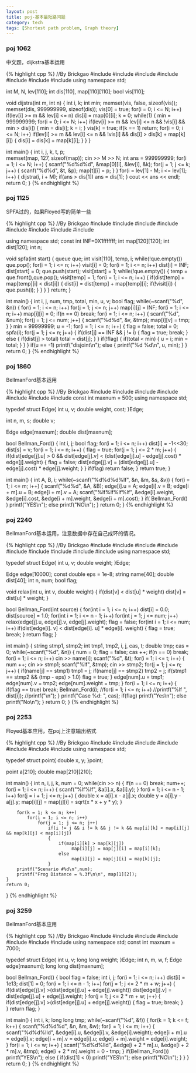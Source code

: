 ```yaml
---
layout: post
title: poj-基本最短路问题
category: tech
tags: [Shortest path problem, Graph theory]
---
```


### poj 1062

中文题，dijkstra基本运用

{% highlight cpp %}
//By Brickgao
#include <iostream>
#include <cstdio>
#include <cstring>
#include <cmath>
#include <cstdlib>
#include <algorithm>
#include <vector>
using namespace std;

int M, N, lev[110];
int dis[110], map[110][110];
bool vis[110];

void dijstra(int m, int n)
{
    int i, k;
    int min;
    memset(vis, false, sizeof(vis));
    memset(dis, 999999999, sizeof(dis));
    vis[0] = true;
    for(i = 0; i <= N; i++)
        if(lev[i] >= m && lev[i] <= n)
            dis[i] = map[0][i];
    k = 0;
    while(1)
    {
        min = 999999999;
        for(i = 0; i <= N; i++)
            if(lev[i] >= m && lev[i] <= n && !vis[i] && min > dis[i])
            {
                min = dis[i];
                k = i;
            }
        vis[k] = true;
        if(k == 1)
            return;
        for(i = 0; i <= N; i++)
            if(lev[i] >= m && lev[i] <= n && !vis[i] && dis[i] > dis[k] + map[k][i])
            {
                dis[i] = dis[k] + map[k][i];
            }
    }
}

int main()
{
    int i, j, k, t, p;                                                                                                                                          
    memset(map, 127, sizeof(map));
    cin >> M >> N;
    int ans = 999999999;
    for(i = 1; i <= N; i++)
    {
        scanf("%d%d%d", &map[0][i], &lev[i], &k);
        for(j = 1; j <= k; j++)
        {
            scanf("%d%d", &t, &p);
            map[t][i] = p;
        }
    }
    for(i = lev[1] - M; i <= lev[1]; i++)
    {
        dijstra(i, i + M);
        if(ans > dis[1])
            ans = dis[1];
    }
    cout << ans << endl;
    return 0;
}
{% endhighlight %}

### poj 1125

SPFA过的，如果Floyed写的简单一些

{% highlight cpp %}
//By Brickgao
#include <iostream>
#include <cstdio>
#include <cstring>
#include <cmath>
#include <cstdlib>
#include <algorithm>
#include <vector>
#include <queue>

using namespace std;
const int INF=0X1fffffff;
int map[120][120];
int dist[120];
int n;

void spfa(int start)
{
	queue <int> que;
	int visit[110], temp, i;
	while(!que.empty())
		que.pop();
	for(i = 1; i <= n; i++) visit[i] = 0;
	for(i = 1; i <= n; i++)
		dist[i] = INF;
	dist[start] = 0;
	que.push(start);
	visit[start] = 1;
	while(!que.empty())
	{
		temp = que.front(),que.pop();
		visit[temp] = 1;
		for(i = 1; i <= n; i++)
		{
			if(dist[temp] + map[temp][i] < dist[i])
			{
				dist[i] = dist[temp] + map[temp][i];
				if(!visit[i])
				{
					que.push(i);
				}
			}
		}
	}
	return;
}

int main()
{
	int i, j, num, tmp, total, min, u, v;
	bool flag;
	while(~scanf("%d", &n))
	{
		for(i = 1; i <= n; i++)
			for(j = 1; j <= n; j++)
				map[i][j] = INF;
		for(i = 1; i <= n; i++)
			map[i][i] = 0;
		if(n == 0) break;
		for(i = 1; i <= n; i++)
		{
			scanf("%d", &num);
			for(j = 1; j <= num; j++)
			{
				scanf("%d%d", &v, &tmp);
				map[i][v] = tmp;
			}
		}
		min = 99999999;
		u = -1;
		for(i = 1; i <= n; i++)
		{
			flag = false;
			total = 0;
			spfa(i);
			for(j = 1; j <= n; j++)
			{
				if(dist[j] == INF && j != i)
				{
					flag = true;
					break;
				}
				else
				{
					if(dist[j] > total)
						total = dist[j];
				}
			}
			if(!flag)
			{
				if(total < min)
				{
					u = i;
					min = total;
				}
			}
		}
		if(u == -1) printf("disjoint\n");
		else
		{
			printf("%d %d\n", u, min);
		}
	}
    return 0;
}
{% endhighlight %}

### poj 1860

BellmanFord基本运用

{% highlight cpp %}
//By Brickgao
#include <iostream>
#include <cstdio>
#include <cstring>
#include <cmath>
#include <cstdlib>
#include <algorithm>
#include <vector>
const int maxnum = 500;
using namespace std;

typedef struct Edge{
	int u, v;
	double weight, cost;
}Edge;

int n, m, s;
double v;

Edge edge[maxnum];
double dist[maxnum];

bool Bellman_Ford()
{
	int i, j;
	bool flag;
	for(i = 1; i <= n; i++)
		dist[i] = -1<<30;
	dist[s] = v;
	for(i = 1; i <= n; i++)
	{
	    flag = true;
		for(j = 1; j <= 2 * m; j++)
		{
		    if(dist[edge[j].u] > 0 && dist[edge[j].v] < (dist[edge[j].u] - edge[j].cost) * edge[j].weight)
		    {
                flag = false;
                dist[edge[j].v] = (dist[edge[j].u] - edge[j].cost) * edge[j].weight;
		    }
		}
		if(flag)   return false;
	}
    return true;
}

int main()
{
	int A, B, i;
	while(~scanf("%d%d%d%lf", &n, &m, &s, &v))
	{
		for(i = 1; i <= m; i++)
		{
		    scanf("%d%d", &A, &B);
			edge[i].u = A; edge[i].v = B;
			edge[i + m].u = B; edge[i + m].v = A;
			scanf("%lf%lf%lf%lf", &edge[i].weight, &edge[i].cost, &edge[i + m].weight, &edge[i + m].cost);
		}
		if( Bellman_Ford() ) printf("YES\n");
		else
            printf("NO\n");
    }
    return 0;
}
{% endhighlight %}

### poj 2240

BellmanFord基本运用，注意数据中存在自己成环的情况。

{% highlight cpp %}
//By Brickgao
#include <iostream>
#include <cstdio>
#include <cstring>
#include <cmath>
#include <cstdlib>
#include <algorithm>
#include <vector>
#include <string>
#include <queue>
using namespace std;

typedef struct Edge{
	int u, v;
	double weight;
}Edge;

Edge edge[10000];
const double eps = 1e-8;
string name[40];
double dist[40];
int n, num;
bool flag;

void relax(int u, int v, double weight)
{
	if(dist[v] < dist[u] * weight)
		dist[v] = dist[u] * weight;
}

bool Bellman_Ford(int source)
{
	for(int i = 1; i <= n; i++)
		dist[i] = 0.0;
    dist[source] = 1.0;
	for(int i = 1; i <= n - 1; i++)
		for(int j = 1; j <= num; j++)
			relax(edge[j].u, edge[j].v, edge[j].weight);
	flag = false;
	for(int i = 1; i <= num; i++)
		if(dist[edge[i]. v] < dist[edge[i]. u] * edge[i]. weight)
		{
			flag = true;
			break;
		}
	return flag;
}

int main()
{
	string stmp1, stmp2;
	int tmp1, tmp2, i, j, cas, t;
	double tmp;
	cas = 0;
	while(~scanf("%d", &n))
	{
		num = 0;
		flag = false;
		cas ++;
		if(n == 0) break;
		for(i = 1; i <= n; i++)
			cin >> name[i];
		scanf("%d", &t);
		for(i = 1; i <= t; i++)
		{
			num ++;
			cin >> stmp1;
			scanf("%lf", &tmp);
			cin >> stmp2;
			for(j = 1; j <= n; j++)
			{
				if(name[j] == stmp1) tmp1 = j;
				if(name[j] == stmp2) tmp2 = j;
				if(stmp1 == stmp2 && (tmp - eps) > 1.0) flag = true;
			}
		    edge[num].u = tmp1;
			edge[num].v = tmp2;
			edge[num].weight = tmp;
		}
		for(i = 1; i <= n; i++)
		{
			if(flag == true) break;
			Bellman_Ford(i);
			//for(i = 1; i <= n; i++)
				//printf("%lf ", dist[i]);
		    //printf("\n");
		}
		printf("Case %d: ", cas);
		if(flag) printf("Yes\n");
		else printf("No\n");
	}
    return 0;
}
{% endhighlight %}

### poj 2253

Floyed基本应用，在poj上注意输出格式

{% highlight cpp %}
//By Brickgao
#include <iostream>
#include <cstdio>
#include <cstring>
#include <cmath>
#include <cstdlib>
#include <algorithm>
#include <vector>
using namespace std;

typedef struct point{
   double x, y;
}point;

point a[210];
double map[210][210];

int main()
{
	int n, i, j, k, num = 0;
	while(cin >> n)
	{
		if(n == 0) break;
		num++;
		for(i = 1; i <= n; i++)
		{
			scanf("%lf%lf", &a[i].x, &a[i].y);
		}
		for(i = 1; i <= n - 1; i++)
			for(j = i + 1; j <= n; j++)
			{
				double x = a[i].x - a[j].x;
				double y = a[i].y - a[j].y;
				map[i][j] = map[j][i] = sqrt(x * x + y * y);
			}

		for(k = 1; k <= n; k++)
			for(i = 1; i <= n; i++)
				for(j = 1; j <= n; j++)
				    if(i != j && i != k && j != k && map[i][k] < map[i][j] && map[k][j] < map[i][j])
					{	
						if(map[i][k] > map[k][j])
						     map[i][j] = map[j][i] = map[i][k];
						else
							 map[i][j] = map[j][i] = map[k][j];
					}
		printf("Scenario #%d\n",num);
		printf("Frog Distance = %.3f\n\n", map[1][2]);
	}
    return 0;
}
{% endhighlight %}

### poj 3259

BellmanFord基本应用

{% highlight cpp %}
//By Brickgao
#include <iostream>
#include <cstdio>
#include <cstring>
#include <cmath>
#include <cstdlib>
#include <algorithm>
#include <vector>
using namespace std;
const int maxnum = 7000;

typedef struct Edge{
	int u, v;
	long long weight;
}Edge;
int n, m, w, f;
Edge edge[maxnum];
long long dist[maxnum];

bool Bellman_Ford()
{
	bool flag = false;
	int i, j;
	for(i = 1; i <= n; i++)
		dist[i] = 1e13;
	dist[1] = 0;
	for(i = 1; i <= n - 1; i++)
		for(j = 1; j <= 2 * m + w; j++)
		{
			if(dist[edge[j].v] >(dist[edge[j].u] + edge[j].weight))
				dist[edge[j].v] = dist[edge[j].u] + edge[j].weight;
		}
	for(j = 1; j <= 2 * m + w; j++)
	{
		if(dist[edge[j].v] >(dist[edge[j].u] + edge[j].weight))
		{
			flag = true;
			break;
		}	
	}
	return flag;
}


int main()
{
	int i, k;
	long long tmp;
	while(~scanf("%d", &f))
	{
		for(k = 1; k <= f; k++)
		{
			scanf("%d%d%d", &n, &m, &w);
			for(i = 1; i <= m; i++)
			{
				scanf("%d%d%lld", &edge[i].u, &edge[i].v, &edge[i].weight);
				edge[i + m].u = edge[i].v;
				edge[i + m].v = edge[i].u;
				edge[i + m].weight = edge[i].weight;
			}
			for(i = 1; i <= w; i++)
			{
				scanf("%d%d%lld", &edge[i + 2 * m].u, &edge[i + 2 * m].v, &tmp);
				edge[i + 2 * m].weight = 0 - tmp;
			}
			if(Bellman_Ford()) printf("YES\n");
			else
				{
					if(dist[1] < 0) printf("YES\n");
					else printf("NO\n");
				}
		}
	}
    return 0;
}
{% endhighlight %}

